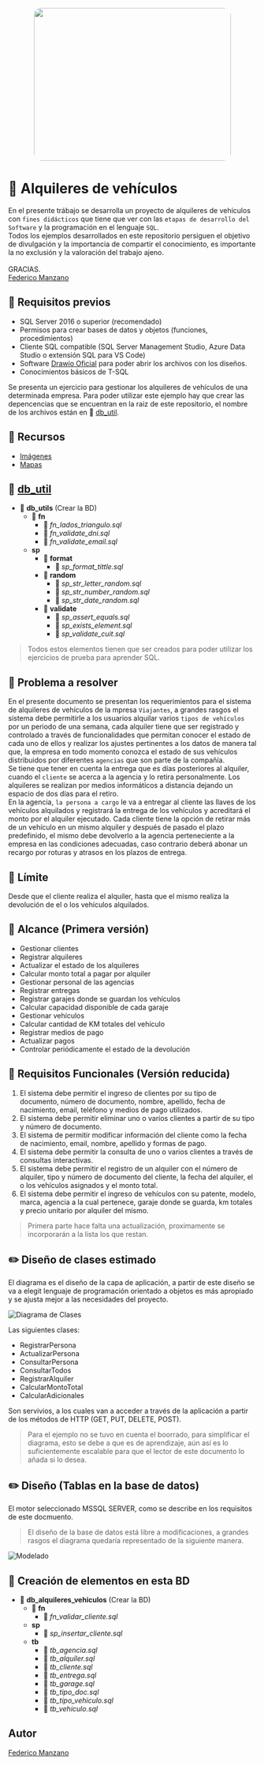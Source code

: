 
<p align='center'>
    <img src="portada/portada.png" 
    style="width: 400px; height: 310px; border-radius: 15px">
</p>

# :car: Alquileres de vehículos

En el presente trábajo se desarrolla un proyecto de alquileres de vehículos con ```fines didácticos``` que tiene que ver con las ```etapas de desarrollo del Software``` y la programación en el lenguaje ```SQL```. <br>
Todos los ejemplos desarrollados en este repositorio persiguen el objetivo de divulgación y la importancia de compartir el conocimiento, es importante la no exclusión y la valoración del trabajo ajeno. 
<br>
<br>
GRACIAS. <br> 
[Federico Manzano](https://github.com/FedeManzano)


## :pushpin: Requisitos previos

- SQL Server 2016 o superior (recomendado)
- Permisos para crear bases de datos y objetos (funciones, procedimientos)
- Cliente SQL compatible (SQL Server Management Studio, Azure Data Studio o extensión SQL para VS Code)
- Software [Drawio Oficial](https://www.drawio.com/) para poder abrir los archivos con los diseños.
- Conocimientos básicos de T-SQL

Se presenta un ejercicio para gestionar los alquileres de vehículos de una determinada empresa.
Para poder utilizar este ejemplo hay que crear las depencencias que se encuentran en la raiz de este repositorio,
el nombre de los archivos están en :green_book: [db_util](https://github.com/FedeManzano/proyectos-sql/tree/master/utils).

## :pushpin: Recursos

- [Imágenes](https://www.freepik.es/)
- [Mapas](https://www.google.com/maps)

## :green_book: [db_util](https://github.com/FedeManzano/proyectos-sql/tree/master/utils)

- :green_book: <b>db_utils</b> (Crear la BD)
    - :open_file_folder: <b>fn</b>
        - :page_facing_up: <i>fn_lados_triangulo.sql</i>
        - :page_facing_up: <i>fn_validate_dni.sql</i>
        - :page_facing_up: <i>fn_validate_email.sql</i>
    - <b>sp</b>
        - :open_file_folder: <b>format</b>
            - :page_facing_up: <i>sp_format_tittle.sql</i> 
        - :open_file_folder: <b>random</b>
            - :page_facing_up: <i>sp_str_letter_random.sql</i> 
            - :page_facing_up: <i>sp_str_number_random.sql</i>
            - :page_facing_up: <i>sp_str_date_random.sql</i>
        - :open_file_folder: <b>validate</b> 
            - :page_facing_up: <i>sp_assert_equals.sql</i>
            - :page_facing_up: <i>sp_exists_element.sql</i>
            - :page_facing_up: <i>sp_validate_cuit.sql</i>

> Todos estos elementos tienen que ser creados para poder utilizar los ejercicios de prueba para aprender SQL.

## :checkered_flag: Problema a resolver

En el presente documento se presentan los requerimientos para el sistema de alquileres de vehículos de la mpresa ```Viajantes```, a grandes rasgos el sistema debe permitirle a los usuarios alquilar varios ```tipos de vehículos``` por un periodo de una semana, cada alquiler tiene que ser registrado y controlado a través de funcionalidades que permitan conocer el estado de cada uno de ellos y realizar los ajustes pertinentes a los datos de manera tal que, la empresa en todo momento conozca el estado de sus vehículos distribuidos por diferentes ```agencias``` que son parte de la compañía. <br>
Se tiene que tener en cuenta la entrega que es días posteriores al alquiler, cuando el ```cliente``` se acerca a la agencia y lo retira personalmente. Los alquileres se realizan por medios informáticos a distancia dejando un espacio de dos días para el retiro. <br>
En la agencia, ```la persona a cargo``` le va a entregar al cliente las llaves de los vehículos alquilados y registrará la entrega de los vehículos y acreditará el monto por el alquiler ejecutado.
Cada cliente tiene la opción de retirar más de un vehículo en un mismo alquiler y después de pasado el plazo predefinido, el mismo debe devolverlo a la agencia perteneciente a la empresa en las condiciones adecuadas, caso contrario deberá abonar un recargo por roturas y atrasos en los plazos de entrega.

## :crossed_flags: Límite

Desde que el cliente realiza el alquiler, hasta que el mismo realiza la devolución de el o los vehículos alquilados. 

## :hammer: Alcance (Primera versión)

- Gestionar clientes
- Registrar alquileres
- Actualizar el estado de los alquileres
- Calcular monto total a pagar por alquiler
- Gestionar personal de las agencias
- Registrar entregas
- Registrar garajes donde se guardan los vehículos
- Calcular capacidad disponible de cada garaje
- Gestionar vehículos
- Calcular cantidad de KM totales del vehículo
- Registrar medios de pago
- Actualizar pagos
- Controlar periódicamente el estado de la devolución

## :green_book: Requisitos Funcionales (Versión reducida)

1.	El sistema debe permitir el ingreso de clientes por su tipo de documento, número de documento, nombre, apellido, fecha de nacimiento, email, teléfono y medios de pago utilizados.
2.	El sistema debe permitir eliminar uno o varios clientes a partir de su tipo y número de documento.
3.	El sistema de permitir modificar información del cliente como la fecha de nacimiento, email, nombre, apellido y formas de pago.
4.	El sistema debe permitir la consulta de uno o varios clientes a través de consultas interactivas.
5.	El sistema debe permitir el registro de un alquiler con el número de alquiler, tipo y número de documento del cliente, la fecha del alquiler, el o los vehículos asignados y el monto total.
6.	El sistema debe permitir el ingreso de vehículos con su patente, modelo, marca, agencia a la cual pertenece, garaje donde se guarda, km totales y precio unitario por alquiler del mismo.

> Primera parte hace falta una actualización, proximamente se incorporarán a la lista los que restan.

## :pencil2: Diseño de clases estimado

El diagrama es el diseño de la capa de aplicación, a partir de este diseño se va a elegit lenguaje de programación orientado a objetos
es más apropiado y se ajusta mejor a las necesidades del proyecto.

![Diagrama de Clases](/mod/diagrama-clases.png)

Las siguientes clases:
- RegistrarPersona
- ActualizarPersona
- ConsultarPersona
- ConsultarTodos
- RegistrarAlquiler
- CalcularMontoTotal
- CalcularAdicionales

Son servivios, a los cuales van a acceder a través de la aplicación a partir de los métodos de HTTP (GET, PUT, DELETE, POST). 

> Para el ejemplo no se tuvo en cuenta el boorrado, para simplificar el diagrama, esto se debe a que es de aprendizaje, aún así es lo suficientemente escalable para que el lector de este documento lo añada si lo desea.

## :pencil2: Diseño (Tablas en la base de datos)

El motor seleccionado MSSQL SERVER, como se describe en los requisitos de este docmuento.
> El diseño de la base de datos está libre a modificaciones, a grandes rasgos el diagrama quedaría representado de la siguiente manera.

![Modelado](/mod/DER.png)

## :scroll: Creación de elementos en esta BD

- :green_book: <b>db_alquileres_vehiculos</b> (Crear la BD)
    - :open_file_folder: <b>fn</b>
        - :page_facing_up: <i>fn_validar_cliente.sql</i>
    - <b>sp</b>
        - :page_facing_up: <i>sp_insertar_cliente.sql</i> 
    - <b>tb</b>
        - :page_facing_up: <i>tb_agencia.sql</i> 
        - :page_facing_up: <i>tb_alquiler.sql</i>
        - :page_facing_up: <i>tb_cliente.sql</i>
        - :page_facing_up: <i>tb_entrega.sql</i>
        - :page_facing_up: <i>tb_garage.sql</i>
        - :page_facing_up: <i>tb_tipo_doc.sql</i>
        - :page_facing_up: <i>tb_tipo_vehiculo.sql</i>
        - :page_facing_up: <i>tb_vehiculo.sql</i>


## Autor

[Federico Manzano](https://github.com/FedeManzano)